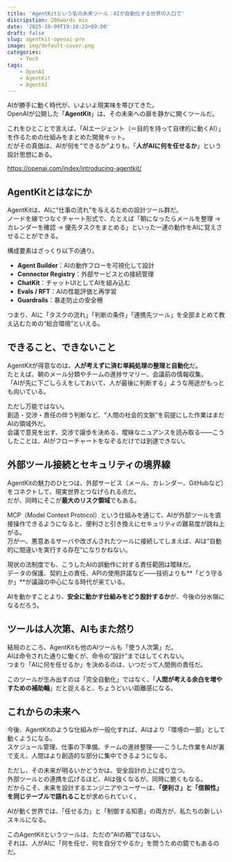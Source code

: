 ```yaml
---
title: 'AgentKitという名の未来ツール｜AIが自動化する世界の入口で'
discripstion: 200words min
date: '2025-10-09T19:10:23+09:00'
draft: false
slug: agentkit-openai-pre
image: img/default-cover.png
categories:
    - Tech
tags:
    - OpenAI
    - AgentKit
    - AgentAI
---
```

AIが勝手に動く時代が、いよいよ現実味を帯びてきた。  
OpenAIが公開した「**AgentKit**」は、その未来への扉を静かに開くツールだ。

これをひとことで言えば、「AIエージェント（＝目的を持って自律的に動くAI）」を作るための仕組みをまとめた開発キット。  
だがその真価は、AIが何を“できるか”よりも、「**人がAIに何を任せるか**」という設計思想にある。

https://openai.com/index/introducing-agentkit/

## AgentKitとはなにか

AgentKitは、AIに“仕事の流れ”を与えるための設計ツール群だ。  
ノードを線でつなぐチャート形式で、たとえば「朝になったらメールを整理 → カレンダーを確認 → 優先タスクをまとめる」といった一連の動作をAIに覚えさせることができる。

構成要素はざっくり以下の通り。

- **Agent Builder**：AIの動作フローを可視化して設計
- **Connector Registry**：外部サービスとの接続管理
- **ChatKit**：チャットUIとしてAIを組み込む
- **Evals / RFT**：AIの性能評価と再学習
- **Guardrails**：暴走防止の安全柵

つまり、AIに「タスクの流れ」「判断の条件」「連携先ツール」を全部まとめて教え込むための“総合環境”といえる。

## できること、できないこと

AgentKitが得意なのは、**人が考えずに済む単純処理の整理と自動化**だ。  
たとえば、朝のメール分類やチームの進捗サマリー、会議前の情報収集。  
「AIが先に下ごしらえをしておいて、人が最後に判断する」ような用途がもっとも向いている。

ただし万能ではない。  
創造・交渉・責任の伴う判断など、“人間の社会的文脈”を前提にした作業はまだAIの領域外だ。  
会議で意見を出す、交渉で譲歩を決める、曖昧なニュアンスを読み取る――こうしたことは、AIがフローチャートをなぞるだけでは到達できない。

## 外部ツール接続とセキュリティの境界線

AgentKitの魅力のひとつは、外部サービス（メール、カレンダー、GitHubなど）をコネクトして、現実世界とつなげられる点だ。  
だが、同時にそこが**最大のリスク領域**でもある。

MCP（Model Context Protocol）という仕組みを通じて、AIが外部ツールを直接操作できるようになると、便利さと引き換えにセキュリティの難易度が跳ね上がる。  
万が一、悪意あるサーバや改ざんされたツールに接続してしまえば、AIは“自動的に間違いを実行する存在”になりかねない。

現状の法制度でも、こうしたAIの誤動作に対する責任範囲は曖昧だ。  
データの保護、契約上の責任、APIの使用許諾など――技術よりも**「どう守るか」**が議論の中心になる時代が来ている。

AIを動かすことより、**安全に動かす仕組みをどう設計するか**が、今後の分水嶺になるだろう。

## ツールは人次第、AIもまた然り

結局のところ、AgentKitも他のAIツールも「使う人次第」だ。  
AIは命令された通りに働くが、命令の“設計”まではしてくれない。  
つまり「AIに何を任せるか」を決めるのは、いつだって人間側の責任だ。

このツールが生み出すのは「完全自動化」ではなく、「**人間が考える余白を増やすための補助輪**」だと捉えると、ちょうどいい距離感になる。

## これからの未来へ

今後、AgentKitのような仕組みが一般化すれば、AIはより「環境の一部」として動くようになる。  
スケジュール管理、仕事の下準備、チームの進捗整理――こうした作業をAIが裏で支え、人間はより創造的な部分に集中できるようになる。

ただし、その未来が明るいかどうかは、安全設計の上に成り立つ。  
外部ツールとの連携を広げるほど、AIは強くなるが、同時に脆くもなる。  
だからこそ、未来を設計するエンジニアやユーザーは、**「便利さ」と「信頼性」を同じテーブルで語れること**が求められていく。

AIが動く世界では、「任せる力」と「制御する知恵」の両方が、私たちの新しいスキルになる。

このAgentKitというツールは、ただの“AIの箱”ではない。  
それは、人がAIに「何を任せ、何を自分でやるか」を問うための鏡でもあるのだ。